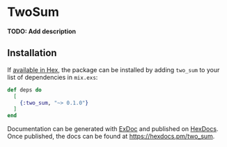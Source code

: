 # TwoSum

**TODO: Add description**

## Installation

If [available in Hex](https://hex.pm/docs/publish), the package can be installed
by adding `two_sum` to your list of dependencies in `mix.exs`:

```elixir
def deps do
  [
    {:two_sum, "~> 0.1.0"}
  ]
end
```

Documentation can be generated with [ExDoc](https://github.com/elixir-lang/ex_doc)
and published on [HexDocs](https://hexdocs.pm). Once published, the docs can
be found at <https://hexdocs.pm/two_sum>.

